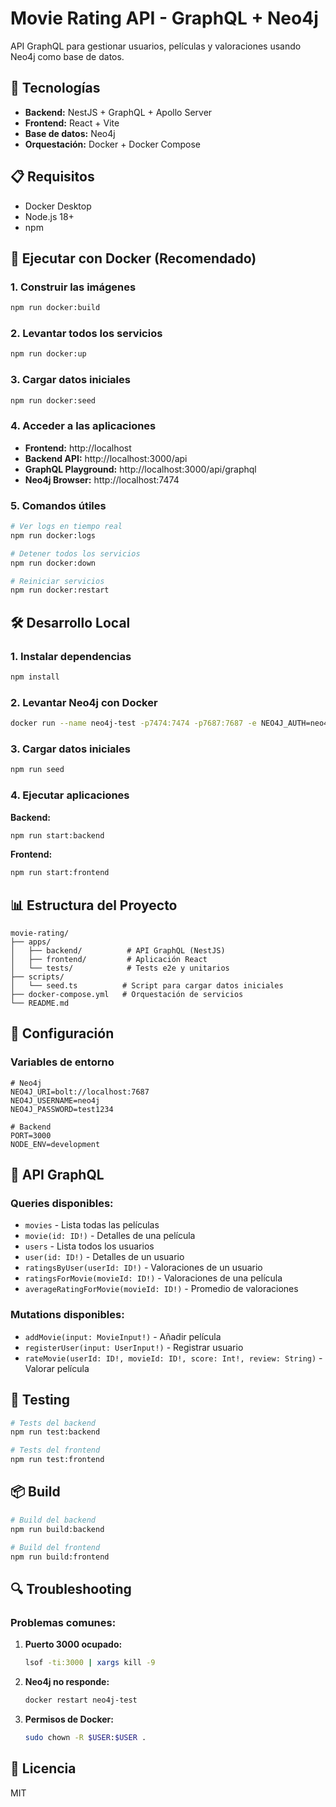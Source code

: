 # Movie Rating API - GraphQL + Neo4j

API GraphQL para gestionar usuarios, películas y valoraciones usando Neo4j como base de datos.

## 🚀 Tecnologías

- **Backend:** NestJS + GraphQL + Apollo Server
- **Frontend:** React + Vite
- **Base de datos:** Neo4j
- **Orquestación:** Docker + Docker Compose

## 📋 Requisitos

- Docker Desktop
- Node.js 18+
- npm

## 🐳 Ejecutar con Docker (Recomendado)

### 1. Construir las imágenes

```bash
npm run docker:build
```

### 2. Levantar todos los servicios

```bash
npm run docker:up
```

### 3. Cargar datos iniciales

```bash
npm run docker:seed
```

### 4. Acceder a las aplicaciones

- **Frontend:** http://localhost
- **Backend API:** http://localhost:3000/api
- **GraphQL Playground:** http://localhost:3000/api/graphql
- **Neo4j Browser:** http://localhost:7474

### 5. Comandos útiles

```bash
# Ver logs en tiempo real
npm run docker:logs

# Detener todos los servicios
npm run docker:down

# Reiniciar servicios
npm run docker:restart
```

## 🛠️ Desarrollo Local

### 1. Instalar dependencias

```bash
npm install
```

### 2. Levantar Neo4j con Docker

```bash
docker run --name neo4j-test -p7474:7474 -p7687:7687 -e NEO4J_AUTH=neo4j/test1234 -d neo4j:5
```

### 3. Cargar datos iniciales

```bash
npm run seed
```

### 4. Ejecutar aplicaciones

**Backend:**

```bash
npm run start:backend
```

**Frontend:**

```bash
npm run start:frontend
```

## 📊 Estructura del Proyecto

```
movie-rating/
├── apps/
│   ├── backend/          # API GraphQL (NestJS)
│   ├── frontend/         # Aplicación React
│   └── tests/            # Tests e2e y unitarios
├── scripts/
│   └── seed.ts          # Script para cargar datos iniciales
├── docker-compose.yml   # Orquestación de servicios
└── README.md
```

## 🔧 Configuración

### Variables de entorno

```env
# Neo4j
NEO4J_URI=bolt://localhost:7687
NEO4J_USERNAME=neo4j
NEO4J_PASSWORD=test1234

# Backend
PORT=3000
NODE_ENV=development
```

## 📝 API GraphQL

### Queries disponibles:

- `movies` - Lista todas las películas
- `movie(id: ID!)` - Detalles de una película
- `users` - Lista todos los usuarios
- `user(id: ID!)` - Detalles de un usuario
- `ratingsByUser(userId: ID!)` - Valoraciones de un usuario
- `ratingsForMovie(movieId: ID!)` - Valoraciones de una película
- `averageRatingForMovie(movieId: ID!)` - Promedio de valoraciones

### Mutations disponibles:

- `addMovie(input: MovieInput!)` - Añadir película
- `registerUser(input: UserInput!)` - Registrar usuario
- `rateMovie(userId: ID!, movieId: ID!, score: Int!, review: String)` - Valorar película

## 🧪 Testing

```bash
# Tests del backend
npm run test:backend

# Tests del frontend
npm run test:frontend
```

## 📦 Build

```bash
# Build del backend
npm run build:backend

# Build del frontend
npm run build:frontend
```

## 🔍 Troubleshooting

### Problemas comunes:

1. **Puerto 3000 ocupado:**

   ```bash
   lsof -ti:3000 | xargs kill -9
   ```

2. **Neo4j no responde:**

   ```bash
   docker restart neo4j-test
   ```

3. **Permisos de Docker:**
   ```bash
   sudo chown -R $USER:$USER .
   ```

## 📄 Licencia

MIT

